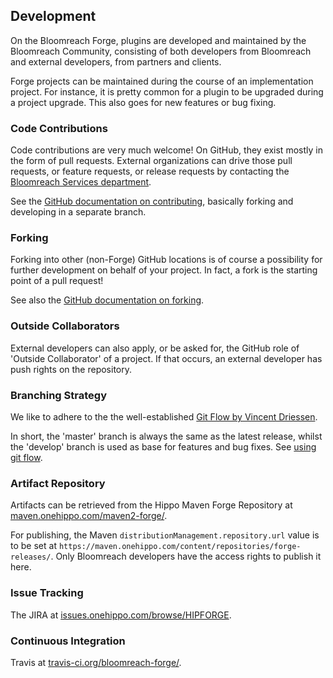 ## Development

On the Bloomreach Forge, plugins are developed and maintained by the Bloomreach Community, consisting of both developers from 
Bloomreach and external developers, from partners and clients.  

Forge projects can be maintained during the course of an implementation project. For instance, it is pretty common 
for a plugin to be upgraded during a project upgrade. This also goes for new features or bug fixing.

### Code Contributions
Code contributions are very much welcome! On GitHub, they exist mostly in the form of pull requests. External 
organizations can drive those pull requests, or feature requests, or release requests by contacting the 
[Bloomreach Services department](https://www.bloomreach.com/en/services).

See the [GitHub documentation on contributing](https://guides.github.com/activities/contributing-to-open-source/#contributing), 
basically forking and developing in a separate branch.

### Forking
Forking into other (non-Forge) GitHub locations is of course a possibility for further development on behalf of your 
project. In fact, a fork is the starting point of a pull request!  

See also the [GitHub documentation on forking](https://guides.github.com/activities/forking/).

### Outside Collaborators
External developers can also apply, or be asked for, the GitHub role of 'Outside Collaborator' of a project. If that
occurs, an external developer has push rights on the repository.      

### Branching Strategy
We like to adhere to the the well-established [Git Flow by Vincent Driessen](http://nvie.com/posts/a-successful-git-branching-model/).

In short, the 'master' branch is always the same as the latest release, whilst the 'develop' branch is used as base for 
features and bug fixes.  See [using git flow](using-git-flow.html).

### Artifact Repository
Artifacts can be retrieved from the Hippo Maven Forge Repository at [maven.onehippo.com/maven2-forge/](http://maven.onehippo.com/maven2-forge/).

For publishing, the Maven `distributionManagement.repository.url` value is to be set at `https://maven.onehippo.com/content/repositories/forge-releases/`.
Only Bloomreach developers have the access rights to publish it here.  

### Issue Tracking
The JIRA at [issues.onehippo.com/browse/HIPFORGE](https://issues.onehippo.com/browse/HIPFORGE).

### Continuous Integration
Travis at [travis-ci.org/bloomreach-forge/](https://travis-ci.org/bloomreach-forge/).
